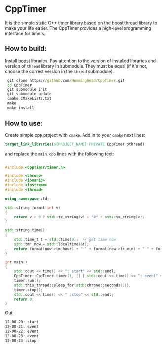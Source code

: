 # CppTimer
It is the simple static C++ timer library based on the boost thread library to make your life easier. The CppTimer provides a high-level programming interface for timers.

## How to build:
Install [boost](www.boost.org) libraries. Pay attention to the version of installed libraries and version of `thread` library in submodule. They must be equal (if it's not, choose the correct version in the `thread` submodule).

```cmd
 git clone https://github.com/Humminghead/CppTimer.git
 cd CppTimer
 git submodule init 
 git submodule update
 cmake CMakeLists.txt 
 make
 make install
```

## How to use:
Create simple cpp project with `cmake`. Add in to your `cmake` next lines:

```cmake
target_link_libraries(${PROJECT_NAME} PRIVATE CppTimer pthread)
```
and replace the `main.cpp` lines with the following text:

```cpp

#include <CppTimer/timer.h>

#include <chrono>
#include <iomanip>
#include <iostream>
#include <thread>

using namespace std;

std::string format(int v)
{
    return v > 9 ? std::to_string(v) : "0" + std::to_string(v);
}

std::string time()
{
    std::time_t t = std::time(0);  // get time now
    std::tm* now = std::localtime(&t);
    return format(now->tm_hour) + "-" + format(now->tm_min) + "-" + format(now->tm_sec);
}

int main()
{
    std::cout << time() << ": start" << std::endl;
    CppTimer::CppTimer timer(1, [] { std::cout << time() << ": event" << std::endl; });
    timer.run();
    std::this_thread::sleep_for(std::chrono::seconds(3));
    timer.stop();
    std::cout << time() << " :stop" << std::endl;
    return 0;
}
```
Out:

```cmd
12-00-20: start
12-00-21: event
12-00-22: event
12-00-23: event
12-00-23 :stop
```
